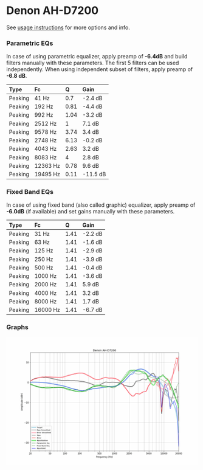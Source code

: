 # Denon AH-D7200
See [usage instructions](https://github.com/jaakkopasanen/AutoEq#usage) for more options and info.

### Parametric EQs
In case of using parametric equalizer, apply preamp of **-6.4dB** and build filters manually
with these parameters. The first 5 filters can be used independently.
When using independent subset of filters, apply preamp of **-6.8 dB**.

| Type    | Fc       |    Q | Gain     |
|:--------|:---------|:-----|:---------|
| Peaking | 41 Hz    | 0.7  | -2.4 dB  |
| Peaking | 192 Hz   | 0.81 | -4.4 dB  |
| Peaking | 992 Hz   | 1.04 | -3.2 dB  |
| Peaking | 2512 Hz  | 1    | 7.1 dB   |
| Peaking | 9578 Hz  | 3.74 | 3.4 dB   |
| Peaking | 2748 Hz  | 6.13 | -0.2 dB  |
| Peaking | 4043 Hz  | 2.63 | 3.2 dB   |
| Peaking | 8083 Hz  | 4    | 2.8 dB   |
| Peaking | 12363 Hz | 0.78 | 9.6 dB   |
| Peaking | 19495 Hz | 0.11 | -11.5 dB |

### Fixed Band EQs
In case of using fixed band (also called graphic) equalizer, apply preamp of **-6.0dB**
(if available) and set gains manually with these parameters.

| Type    | Fc       |    Q | Gain    |
|:--------|:---------|:-----|:--------|
| Peaking | 31 Hz    | 1.41 | -2.2 dB |
| Peaking | 63 Hz    | 1.41 | -1.6 dB |
| Peaking | 125 Hz   | 1.41 | -2.9 dB |
| Peaking | 250 Hz   | 1.41 | -3.9 dB |
| Peaking | 500 Hz   | 1.41 | -0.4 dB |
| Peaking | 1000 Hz  | 1.41 | -3.6 dB |
| Peaking | 2000 Hz  | 1.41 | 5.9 dB  |
| Peaking | 4000 Hz  | 1.41 | 3.2 dB  |
| Peaking | 8000 Hz  | 1.41 | 1.7 dB  |
| Peaking | 16000 Hz | 1.41 | -6.7 dB |

### Graphs
![](./Denon%20AH-D7200.png)
